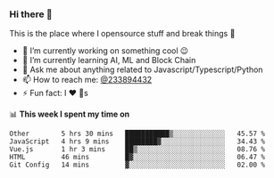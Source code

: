 ### Hi there 👋

<!--
**a233894432/a233894432** is a ✨ _special_ ✨ repository because its `README.md` (this file) appears on your GitHub profile.

Here are some ideas to get you started:

- 🔭 I’m currently working on ...
- 🌱 I’m currently learning ...
- 👯 I’m looking to collaborate on ...
- 🤔 I’m looking for help with ...
- 💬 Ask me about ...
- 📫 How to reach me: ...
- 😄 Pronouns: ...
- ⚡ Fun fact: ...
-->
 
 
This is the place where I opensource stuff and break things :rofl:

- 🔭 I’m currently working on something cool :wink:
- 🌱 I’m currently learning AI, ML and Block Chain
- 💬 Ask me about anything related to Javascript/Typescript/Python
- 📫 How to reach me: [@233894432](https://twitter.com/233894432)
- ⚡ Fun fact: I :heart: :dog:s

📊 **This week I spent my time on**
<!--START_SECTION:waka-->
```text
Other        5 hrs 30 mins   ███████████▒░░░░░░░░░░░░░   45.57 % 
JavaScript   4 hrs 9 mins    ████████▓░░░░░░░░░░░░░░░░   34.43 % 
Vue.js       1 hr 3 mins     ██▒░░░░░░░░░░░░░░░░░░░░░░   08.76 % 
HTML         46 mins         █▓░░░░░░░░░░░░░░░░░░░░░░░   06.47 % 
Git Config   14 mins         ▓░░░░░░░░░░░░░░░░░░░░░░░░   02.00 % 
```
<!--END_SECTION:waka-->

